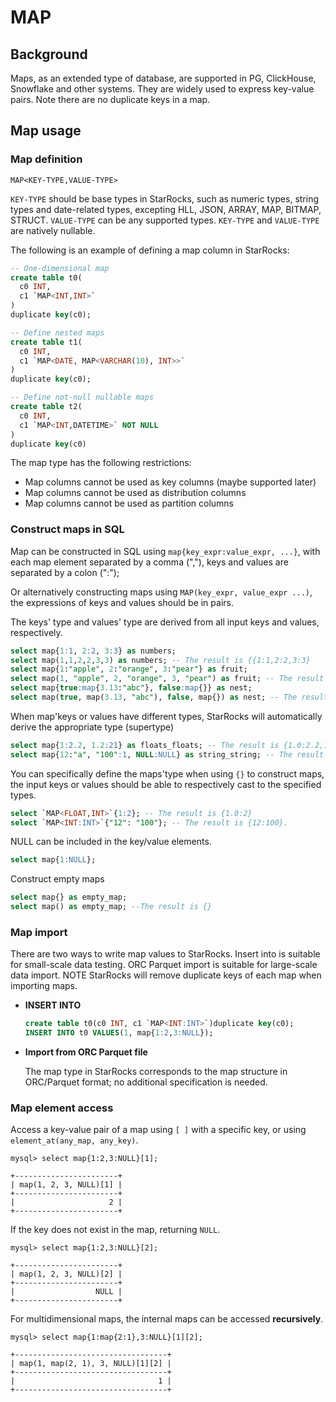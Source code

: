# MAP

## Background

Maps, as an extended type of database, are supported in PG, ClickHouse, Snowflake and other systems. They are widely used to express key-value pairs. Note there are no duplicate keys in a map.

## Map usage

### Map definition

`MAP<KEY-TYPE,VALUE-TYPE>`

`KEY-TYPE` should be base types in StarRocks, such as numeric types, string types and date-related types, excepting HLL, JSON, ARRAY, MAP, BITMAP, STRUCT.
`VALUE-TYPE` can be any supported types. `KEY-TYPE` and `VALUE-TYPE` are natively nullable.

The following is an example of defining a map column in StarRocks:

~~~SQL
-- One-dimensional map
create table t0(
  c0 INT,
  c1 `MAP<INT,INT>`
)
duplicate key(c0);

-- Define nested maps
create table t1(
  c0 INT,
  c1 `MAP<DATE, MAP<VARCHAR(10), INT>>`
)
duplicate key(c0);

-- Define not-null nullable maps
create table t2(
  c0 INT,
  c1 `MAP<INT,DATETIME>` NOT NULL
)
duplicate key(c0)
~~~

The map type has the following restrictions:

* Map columns cannot be used as key columns (maybe supported later)
* Map columns cannot be used as distribution columns
* Map columns cannot be used as partition columns

### Construct maps in SQL

Map can be constructed in SQL using `map{key_expr:value_expr, ...}`, with each map element separated by a comma (","), keys and values are separated by a colon (":");

Or alternatively constructing maps using `MAP(key_expr, value_expr ...)`, the expressions of keys and values should be in pairs. 

The keys' type and values' type are derived from all input keys and values, respectively.

~~~SQL
select map{1:1, 2:2, 3:3} as numbers;
select map(1,1,2,2,3,3) as numbers; -- The result is {{1:1,2:2,3:3}
select map{1:"apple", 2:"orange", 3:"pear"} as fruit;
select map(1, "apple", 2, "orange", 3, "pear") as fruit; -- The result is {1:"apple",2:"orange",3:"pear"}
select map{true:map{3.13:"abc"}, false:map{}} as nest;
select map(true, map(3.13, "abc"), false, map{}) as nest; -- The result is {1:{3.13:"abc"},0:{}}
~~~

When map'keys or values have different types, StarRocks will automatically derive the appropriate type (supertype)

~~~SQL
select map{1:2.2, 1.2:21} as floats_floats; -- The result is {1.0:2.2,1.2:21.0}
select map{12:"a", "100":1, NULL:NULL} as string_string; -- The result is {"12":"a","100":"1",null:null}
~~~

You can specifically define the maps'type when using `{}` to construct maps, the input keys or values should be able to respectively cast to the specified types.

~~~SQL
select `MAP<FLOAT,INT>`{1:2}; -- The result is {1.0:2}
select `MAP<INT:INT>`{"12": "100"}; -- The result is {12:100}.
~~~

NULL can be included in the key/value elements.

~~~SQL
select map{1:NULL};
~~~

Construct empty maps

~~~SQL
select map{} as empty_map;
select map() as empty_map; --The result is {}
~~~

### Map import

There are two ways to write map values to StarRocks. Insert into is suitable for small-scale data testing. ORC Parquet import is suitable for large-scale data import. NOTE StarRocks will remove duplicate keys of each map when importing maps.

* **INSERT INTO**

  ~~~SQL
  create table t0(c0 INT, c1 `MAP<INT:INT>`)duplicate key(c0);
  INSERT INTO t0 VALUES(1, map{1:2,3:NULL});
  ~~~

* **Import from ORC Parquet file**

  The map type in StarRocks corresponds to the map structure in ORC/Parquet format; no additional specification is needed. 


### Map element access

Access a key-value pair of a map using `[ ]` with a specific key, or using `element_at(any_map, any_key)`.

~~~Plain Text
mysql> select map{1:2,3:NULL}[1];

+-----------------------+
| map(1, 2, 3, NULL)[1] |
+-----------------------+
|                     2 |
+-----------------------+
~~~

If the key does not exist in the map, returning `NULL`.

~~~Plain Text
mysql> select map{1:2,3:NULL}[2];

+-----------------------+
| map(1, 2, 3, NULL)[2] |
+-----------------------+
|                  NULL |
+-----------------------+
~~~

For multidimensional maps, the internal maps can be accessed **recursively**.

~~~Plain Text
mysql> select map{1:map{2:1},3:NULL}[1][2];

+----------------------------------+
| map(1, map(2, 1), 3, NULL)[1][2] |
+----------------------------------+
|                                1 |
+----------------------------------+
~~~
